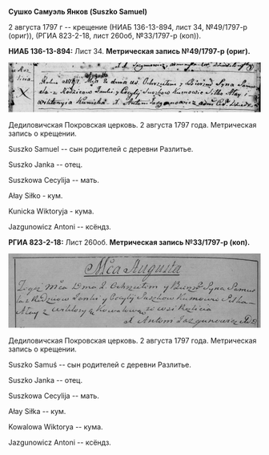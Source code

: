 **Сушко Самуэль Янков (Suszko Samuel)**

2 августа 1797 г -- крещение (НИАБ 136-13-894, лист 34, №49/1797-р
(ориг)), (РГИА 823-2-18, лист 260об, №33/1797-р (коп)).

**НИАБ 136-13-894:** Лист 34. **Метрическая запись №49/1797-р (ориг).**

![](./media/320d2806bea75452f57e592f8c26f1ffdff19261.png)

Дедиловичская Покровская церковь. 2 августа 1797 года. Метрическая
запись о крещении.

Suszko Samuel -- сын родителей с деревни Разлитье.

Suszko Janka -- отец.

Suszkowa Cecylija -- мать.

Ałay Siłko - кум.

Kunicka Wiktoryja - кума.

Jazgunowicz Antoni -- ксёндз.

**РГИА 823-2-18:** Лист 260об. **Метрическая запись №33/1797-р (коп).**

![](./media/ebd36a91e5654a018dcdadfab87a7fb31e1c2e85.png)

Дедиловичская Покровская церковь. 2 августа 1797 года. Метрическая
запись о крещении.

Suszko Samuś -- сын родителей с деревни Разлитье.

Suszko Janka -- отец.

Suszkowa Cecylija -- мать.

Ałay Siłka -- кум.

Kowalowa Wiktorya -- кума.

Jazgunowicz Antoni -- ксёндз.
